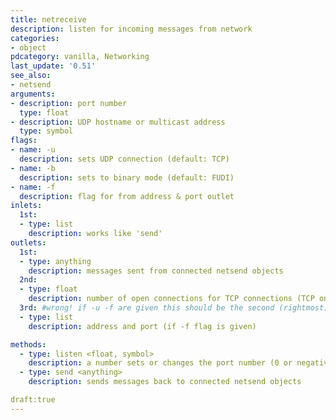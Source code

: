 ```yaml
---
title: netreceive
description: listen for incoming messages from network
categories:
- object
pdcategory: vanilla, Networking
last_update: '0.51'
see_also:
- netsend
arguments:
- description: port number
  type: float
- description: UDP hostname or multicast address
  type: symbol
flags:
- name: -u
  description: sets UDP connection (default: TCP)
- name: -b
  description: sets to binary mode (default: FUDI)
- name: -f
  description: flag for from address & port outlet
inlets:
  1st:
  - type: list
    description: works like 'send'
outlets:
  1st:
  - type: anything
    description: messages sent from connected netsend objects
  2nd:
  - type: float
    description: number of open connections for TCP connections (TCP only)
  3rd: #wrong! if -u -f are given this should be the second (rightmost)
  - type: list
    description: address and port (if -f flag is given)

methods:
  - type: listen <float, symbol>
    description: a number sets or changes the port number (0 or negative closes the port). Optional symbol is a hostname which can be a UDP multicast address or a network interface
  - type: send <anything>
    description: sends messages back to connected netsend objects

draft:true
---
```


